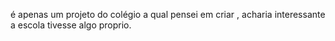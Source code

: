 é apenas um projeto do colégio a qual pensei em criar , acharia interessante a escola tivesse algo proprio.
